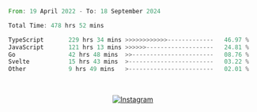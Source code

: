 <!--START_SECTION:waka-->

```rust
From: 19 April 2022 - To: 18 September 2024

Total Time: 478 hrs 52 mins

TypeScript       229 hrs 34 mins >>>>>>>>>>>>-------------   46.97 %
JavaScript       121 hrs 13 mins >>>>>>-------------------   24.81 %
Go               42 hrs 48 mins  >>-----------------------   08.76 %
Svelte           15 hrs 43 mins  >------------------------   03.22 %
Other            9 hrs 49 mins   >------------------------   02.01 %
```

<!--END_SECTION:waka-->


<!-- &nbsp;<div align="center">
  [![Spotify](https://supakorn-spotify.vercel.app/api/spotify?background_color=0d1117&border_color=ffffff)](https://open.spotify.com/user/314ljfgc3h2e3vrqtbm3tq35t5zq?si=f93b8de147494e3a)  
</div>
-->

&nbsp;<div align="center">
  [![Instagram](https://img.shields.io/badge/Instagram-E4405F?style=for-the-badge&logo=instagram&logoColor=white)](https://www.instagram.com/supakornigm/)
</div>


